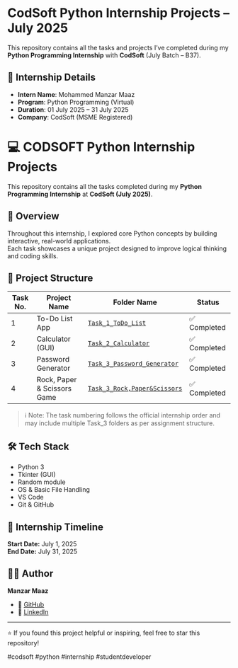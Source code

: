 # CodSoft Python Internship Projects – July 2025

This repository contains all the tasks and projects I’ve completed during my **Python Programming Internship** with **CodSoft** (July Batch – B37).

## 🔗 Internship Details
- **Intern Name**: Mohammed Manzar Maaz
- **Program**: Python Programming (Virtual)
- **Duration**: 01 July 2025 – 31 July 2025
- **Company**: CodSoft (MSME Registered)

# 💻 CODSOFT Python Internship Projects

This repository contains all the tasks completed during my **Python Programming Internship** at **CodSoft (July 2025)**.

## 📌 Overview

Throughout this internship, I explored core Python concepts by building interactive, real-world applications.  
Each task showcases a unique project designed to improve logical thinking and coding skills.

## 📁 Project Structure

| Task No. | Project Name               | Folder Name                                                       | Status     |
|----------|----------------------------|-------------------------------------------------------------------|------------|
| 1        | To-Do List App             | [`Task_1_ToDo_List`](./Task_1_ToDo_List)                         | ✅ Completed |
| 2        | Calculator (GUI)           | [`Task_2_Calculator`](./Task_2_Calculator)                       | ✅ Completed |
| 3        | Password Generator         | [`Task_3_Password_Generator`](./Task_3_Password_Generator)       | ✅ Completed |
| 4        | Rock, Paper & Scissors Game| [`Task_3_Rock,Paper&Scissors`](./Task_3_Rock%2CPaper%26Scissors) | ✅ Completed |

> ℹ️ Note: The task numbering follows the official internship order and may include multiple Task_3 folders as per assignment structure.

## 🛠️ Tech Stack

- Python 3
- Tkinter (GUI)
- Random module
- OS & Basic File Handling
- VS Code
- Git & GitHub

## 📅 Internship Timeline

**Start Date:** July 1, 2025  
**End Date:** July 31, 2025

## 🙋‍♂️ Author

**Manzar Maaz**  
- 🔗 [GitHub](https://github.com/ManzarMaaz)  
- 💼 [LinkedIn](https://linkedin.com/in/manzarmaaz)

---

⭐ If you found this project helpful or inspiring, feel free to star this repository!


#codsoft #python #internship #studentdeveloper
